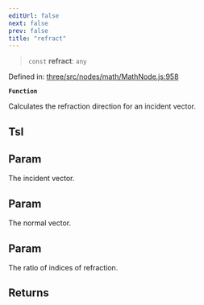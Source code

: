 ```yaml
---
editUrl: false
next: false
prev: false
title: "refract"
---
```


> `const` **refract**: `any`

Defined in: [three/src/nodes/math/MathNode.js:958](https://github.com/DefinitelyMaybe/three-i18n/blob/fa57b79433d1c349ffb23a78727299c8d4190136/three/src/nodes/math/MathNode.js#L958)

**`Function`**

Calculates the refraction direction for an incident vector.

## Tsl

## Param

The incident vector.

## Param

The normal vector.

## Param

The ratio of indices of refraction.

## Returns
